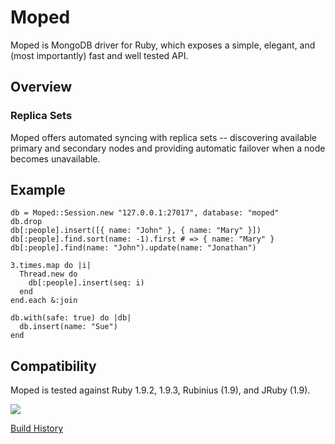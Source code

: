 # Moped

Moped is MongoDB driver for Ruby, which exposes a simple, elegant, and (most
importantly) fast and well tested API.

## Overview

### Replica Sets

Moped offers automated syncing with replica sets -- discovering available
primary and secondary nodes and providing automatic failover when a node
becomes unavailable.

## Example

    db = Moped::Session.new "127.0.0.1:27017", database: "moped"
    db.drop
    db[:people].insert([{ name: "John" }, { name: "Mary" }])
    db[:people].find.sort(name: -1).first # => { name: "Mary" }
    db[:people].find(name: "John").update(name: "Jonathan")

    3.times.map do |i|
      Thread.new do
        db[:people].insert(seq: i)
      end
    end.each &:join

    db.with(safe: true) do |db|
      db.insert(name: "Sue")
    end

## Compatibility

Moped is tested against Ruby 1.9.2, 1.9.3, Rubinius (1.9), and JRuby (1.9).

<img src="https://secure.travis-ci.org/mongoid/moped.png?branch=master&.png"/>

[Build History](http://travis-ci.org/mongoid/moped)
